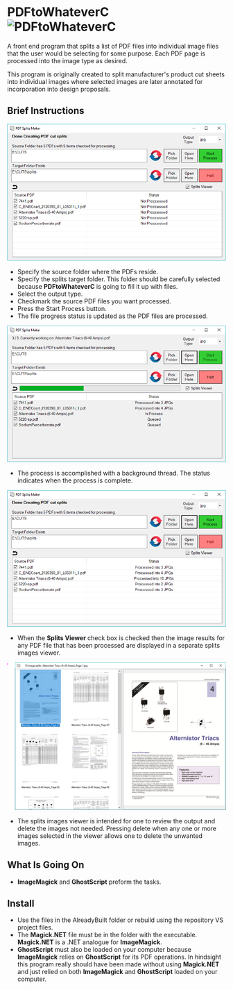 # PDFtoWhateverC&nbsp;&nbsp;&nbsp;&nbsp;&nbsp;![PDFtoWhateverC](PDFtoWhateverC/SplitMaker.ico)

A front end program that splits a list of PDF files into individual image files that the user would be selecting for some purpose. Each PDF page is processed into the image type as desired.

This program is originally created to split manufacturer's product cut sheets into individual images where selected images are later annotated for incorporation into design proposals.

## Brief Instructions

![SplitsMaker](DocImages/PDFSplitsMaker.PNG)

- Specify the source folder where the PDFs reside.
- Specify the splits target folder. This folder should be carefully selected because **PDFtoWhateverC** is going to fill it up with files.
- Select the output type.
- Checkmark the source PDF files you want processed.
- Press the Start Process button.
- The file progress status is updated as the PDF files are processed.

![PDFSplitsMakerInPtrogress](DocImages/PDFSplitsMakerInProcess.PNG)

- The process is accomplished with a background thread. The status indicates when the process is complete.

![PDFSplitsMakerDone](DocImages/PDFSplitsMakerDone.PNG)

- When the **Splits Viewer** check box is checked then the image results for any PDF file that has been processed are displayed in a separate splits images viewer.

![SplitsViewer](DocImages/SplitsViewer.PNG)

- The splits images viewer is intended for one to review the output and delete the images not needed. Pressing delete when any one or more images selected in the viewer allows one to delete the unwanted images.

## What Is Going On

- **ImageMagick** and **GhostScript** preform the tasks.

## Install

- Use the files in the AlreadyBuilt folder or rebuild using the repository VS project files.
- The **Magick.NET** file must be in the folder with the executable. **Magick.NET** is a .NET analogue for **ImageMagick**.
- **GhostScript** must also be loaded on your computer because **ImageMagick** relies on **GhostScript** for its PDF operations. In hindsight this program really should have been made without using **Magick.NET** and just relied on both **ImageMagick** and **GhostScript** loaded on your computer.
